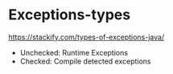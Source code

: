 # Exceptions-types

https://stackify.com/types-of-exceptions-java/

- Unchecked: Runtime Exceptions
- Checked: Compile detected exceptions
